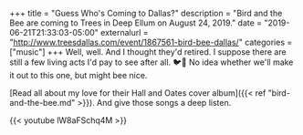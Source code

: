 +++
title = "Guess Who's Coming to Dallas?"
description = "Bird and the Bee are coming to Trees in Deep Ellum on August 24, 2019."
date = "2019-06-21T21:33:03-05:00"
externalurl = "http://www.treesdallas.com/event/1867561-bird-bee-dallas/"
categories = ["music"]
+++
Well, well. And I thought they'd retired. I suppose there are still a few living acts I'd pay to see after all. 🐦🐝  No idea whether we'll make it out to this one, but might bee nice.

[Read all about my love for their Hall and Oates cover album]({{< ref "bird-and-the-bee.md" >}}). And give those songs a deep listen.

{{< youtube lW8aFSchq4M >}}
